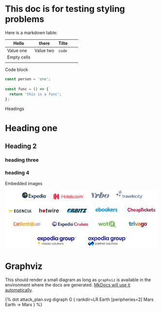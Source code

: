 # This doc is for testing styling problems

Here is a markdown table:

| Hello       | there     | Tilte  |   |   |
|-------------|-----------|--------|---|---|
| Value one   | Value two | `code` |   |   |
| Empty cells |           |        |   |   |
|             |           |        |   |   |

Code block

```js
const person = 'one';

const func = () => {
  return 'this is a func';
};
```

Headings

# Heading one

## Heading 2

### heading three

### heading 4

Embedded images

![expedia group](./the-power-of-platform-logos-updated.png)

# Graphviz

This should render a small diagram as long as `graphviz` is available in the environment
where the docs are generated. [MkDocs will use it automatically](https://github.com/backstage/mkdocs-techdocs-core/blob/main/src/core.py#L106).



{% dot attack_plan.svg
    digraph G {
        rankdir=LR
        Earth [peripheries=2]
        Mars
        Earth -> Mars
    }
%}
